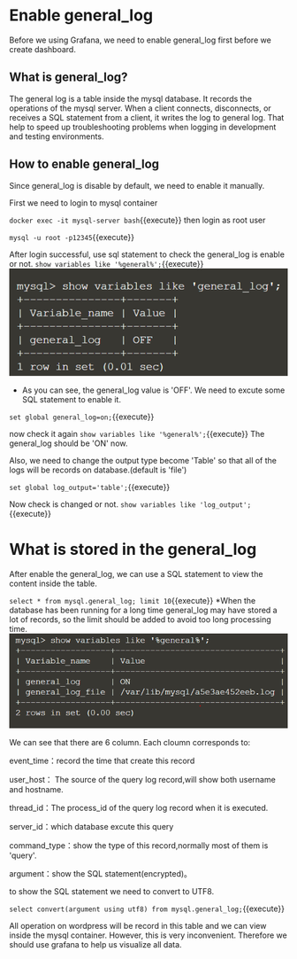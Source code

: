 # Enable general_log

Before we using Grafana, we need to enable general_log first before we create dashboard.

## What is general_log?
The general log is a table inside the mysql database. It records the operations of the mysql server. When a client connects, disconnects, or receives a SQL statement from a client, it writes the log to general log. That help to speed up troubleshooting problems when logging in development and testing environments.

## How to enable general_log
Since general_log is disable by default, we need to enable it manually.

First we need to login to mysql container

`docker exec -it mysql-server bash`{{execute}}
then login as root user

`mysql -u root -p12345`{{execute}}

After login successful, use sql statement to check the general_log is enable or not.
`show variables like '%general%';`{{execute}}
![Alt text](https://raw.githubusercontent.com/KuroP1/katacoda-scenarios/main/Grafana/images/step%202-1.PNG "a title")
- As you can see, the general_log value is 'OFF'. We need to excute some SQL statement to enable it.

`set global general_log=on;`{{execute}}

now check it again
`show variables like '%general%';`{{execute}}
The general_log should be 'ON' now.

Also, we need to change the output type become 'Table' so that all of the logs will be records on database.(default is 'file')

`set global log_output='table';`{{execute}}

Now check is changed or not.
`show variables like 'log_output';`{{execute}}

# What is stored in the general_log
After enable the general_log, we can use a SQL statement to view the content inside the table.

`select * from mysql.general_log; limit 10`{{execute}}
*When the database has been running for a long time general_log may have stored a lot of records, so the limit should be added to avoid too long processing time.
![Alt text](https://raw.githubusercontent.com/KuroP1/katacoda-scenarios/main/Grafana/images/step%202-2.PNG "a title")

We can see that there are 6 column. Each cloumn corresponds to:

event_time：record the time that create this record

user_host： The source of the query log record,will show both username and hostname.

thread_id：The process_id of the query log record when it is executed.

server_id：which database excute this query

command_type：show the type of this record,normally most of them is 'query'.

argument：show the SQL statement(encrypted)。

to show the SQL statement we need to convert to UTF8.

`select convert(argument using utf8) from mysql.general_log;`{{execute}}

All operation on wordpress will be record in this table and we can view inside the mysql container. However, this is very inconvenient. Therefore we should use grafana to help us visualize all data.


